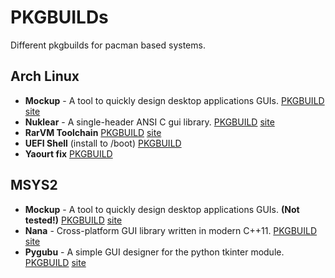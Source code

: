 # PKGBUILDs #

Different pkgbuilds for pacman based systems.

## Arch Linux ##

* **Mockup** - A tool to quickly design desktop applications GUIs. [PKGBUILD](archlinux/mockup/PKGBUILD) [site](https://launchpad.net/mockup)
* **Nuklear** - A single-header ANSI C gui library. [PKGBUILD](archlinux/nuklear/PKGBUILD) [site](http://sol.gfxile.net/nuklear/index.html)
* **RarVM Toolchain** [PKGBUILD](archlinux/rarvmtools/PKGBUILD) [site](https://github.com/taviso/rarvmtools)
* **UEFI Shell** (install to /boot) [PKGBUILD](archlinux/uefi-shell-git/PKGBUILD)
* **Yaourt fix** [PKGBUILD](archlinux/yaourt-fix/PKGBUILD)

## MSYS2 ##

* **Mockup** - A tool to quickly design desktop applications GUIs. **(Not tested!)** [PKGBUILD](msys2/mingw-w64-x86_64-mockup/PKGBUILD) [site](https://launchpad.net/mockup)
* **Nana** - Cross-platform GUI library written in modern C++11. [PKGBUILD](msys2/mingw-w64-x86_64-nana/PKGBUILD) [site](http://nanapro.org/en-us/)
* **Pygubu** - A simple GUI designer for the python tkinter module. [PKGBUILD](msys2/python-pygubu/PKGBUILD) [site](https://github.com/alejandroautalan/pygubu)
